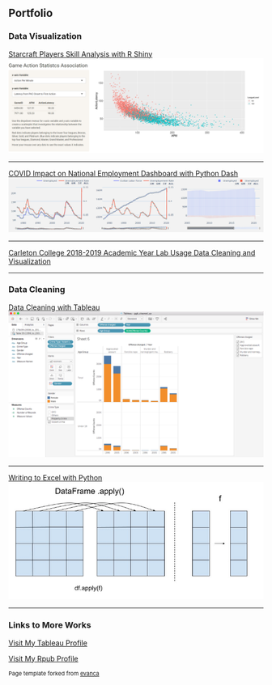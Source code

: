 ## Portfolio

### Data Visualization

<!--### Category Name 1 -->

[Starcraft Players Skill Analysis with R Shiny](https://yluo.shinyapps.io/Starcraft_Analysis)
<img src="images/starcraft_player_analysis/scatter_plot.png?raw=true">

---

[COVID Impact on National Employment Dashboard with Python Dash](https://dash-covid-labor-stats.herokuapp.com/)
<img src="images/covid_employment/line_plot.png?raw=true">

---

[Carleton College 2018-2019 Academic Year Lab Usage Data Cleaning and Visualization](https://rpubs.com/Yiwen_Luo/labusage)
<!-- <img src="images/CMC201 2018-19 Lab Usage by Week0724.jpg?raw=true"/> -->

---

### Data Cleaning

[Data Cleaning with Tableau](sample_page.md)
<img src="images/example viz 1.png?raw=true"/>

---
[Writing to Excel with Python](python_excel.md)
<img src="images/python_excel_graphs/dataframe apply.jpg?raw=true"/>


---

### Links to More Works

[Visit My Tableau Profile](https://public.tableau.com/profile/yiwen.luo#!/)

[Visit My Rpub Profile](https://rpubs.com/Yiwen_Luo/labusage)



<p style="font-size:11px">Page template forked from <a href="https://github.com/evanca/quick-portfolio">evanca</a></p>
<!-- Remove above link if you don't want to attibute -->
